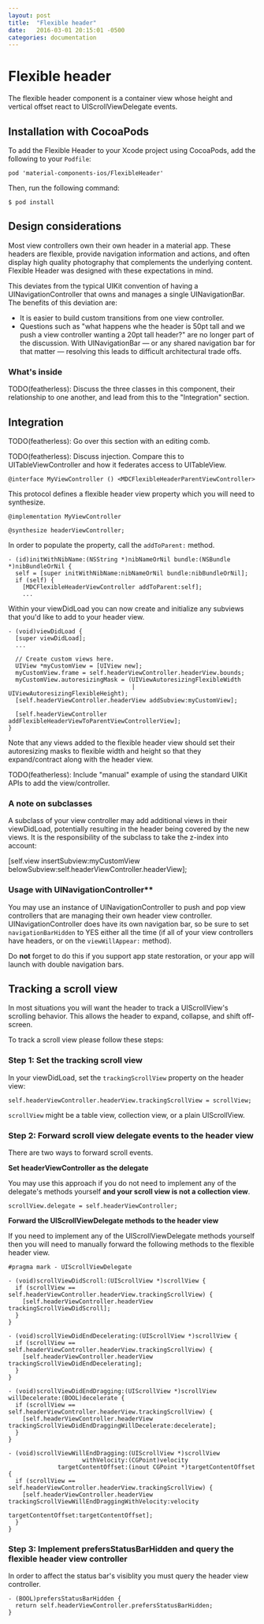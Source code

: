 ```yaml
---
layout: post
title:  "Flexible header"
date:   2016-03-01 20:15:01 -0500
categories: documentation
---
```

# Flexible header

The flexible header component is a container view whose height and vertical offset react to
UIScrollViewDelegate events.

## Installation with CocoaPods

To add the Flexible Header to your Xcode project using CocoaPods, add the following to your
`Podfile`:

    pod 'material-components-ios/FlexibleHeader'

Then, run the following command:

    $ pod install

## Design considerations

Most view controllers own their own header in a material app. These headers are flexible, provide
navigation information and actions, and often display high quality photography that complements the
underlying content. Flexible Header was designed with these expectations in mind.

This deviates from the typical UIKit convention of having a UINavigationController that owns and
manages a single UINavigationBar. The benefits of this deviation are:

- It is easier to build custom transitions from one view controller.
- Questions such as "what happens whe the header is 50pt tall and we push a view controller wanting
  a 20pt tall header?" are no longer part of the discussion. With UINavigationBar — or any shared
  navigation bar for that matter — resolving this leads to difficult architectural trade offs.

### What's inside

TODO(featherless): Discuss the three classes in this component, their relationship to one another,
and lead from this to the "Integration" section.

## Integration

TODO(featherless): Go over this section with an editing comb.

TODO(featherless): Discuss injection. Compare this to UITableViewController and how it federates
access to UITableView.

    @interface MyViewController () <MDCFlexibleHeaderParentViewController>

This protocol defines a flexible header view property which you will need to synthesize.

    @implementation MyViewController

    @synthesize headerViewController;

In order to populate the property, call the `addToParent:` method.

    - (id)initWithNibName:(NSString *)nibNameOrNil bundle:(NSBundle *)nibBundleOrNil {
      self = [super initWithNibName:nibNameOrNil bundle:nibBundleOrNil];
      if (self) {
        [MDCFlexibleHeaderViewController addToParent:self];
        ...

Within your viewDidLoad you can now create and initialize any subviews that you'd like to add to
your header view.

    - (void)viewDidLoad {
      [super viewDidLoad];
      ...

      // Create custom views here.
      UIView *myCustomView = [UIView new];
      myCustomView.frame = self.headerViewController.headerView.bounds;
      myCustomView.autoresizingMask = (UIViewAutoresizingFlexibleWidth
                                       | UIViewAutoresizingFlexibleHeight);
      [self.headerViewController.headerView addSubview:myCustomView];

      [self.headerViewController addFlexibleHeaderViewToParentViewControllerView];
    }

Note that any views added to the flexible header view should set their autoresizing masks to
flexible width and height so that they expand/contract along with the header view.

TODO(featherless): Include "manual" example of using the standard UIKit APIs to add the
view/controller.

### A note on subclasses

A subclass of your view controller may add additional views in their viewDidLoad, potentially
resulting in the header being covered by the new views. It is the responsibility of the subclass to
take the z-index into account:

[self.view insertSubview:myCustomView belowSubview:self.headerViewController.headerView];

### Usage with UINavigationController**

You may use an instance of UINavigationController to push and pop view controllers that are managing
their own header view controller. UINavigationController does have its own navigation bar, so be
sure to set `navigationBarHidden` to YES either all the time (if all of your view controllers have
headers, or on the `viewWillAppear:` method).

Do **not** forget to do this if you support app state restoration, or your app will launch with
double navigation bars.

## Tracking a scroll view

In most situations you will want the header to track a UIScrollView's scrolling behavior. This
allows the header to expand, collapse, and shift off-screen.

To track a scroll view please follow these steps:

### Step 1: Set the tracking scroll view

In your viewDidLoad, set the `trackingScrollView` property on the header view:

    self.headerViewController.headerView.trackingScrollView = scrollView;

`scrollView` might be a table view, collection view, or a plain UIScrollView.

### Step 2: Forward scroll view delegate events to the header view

There are two ways to forward scroll events.

**Set headerViewController as the delegate**

You may use this approach if you do not need to implement any of the delegate's methods yourself
**and your scroll view is not a collection view**.

    scrollView.delegate = self.headerViewController;

**Forward the UIScrollViewDelegate methods to the header view**

If you need to implement any of the UIScrollViewDelegate methods yourself then you will need to
manually forward the following methods to the flexible header view.

    #pragma mark - UIScrollViewDelegate

    - (void)scrollViewDidScroll:(UIScrollView *)scrollView {
      if (scrollView == self.headerViewController.headerView.trackingScrollView) {
        [self.headerViewController.headerView trackingScrollViewDidScroll];
      }
    }

    - (void)scrollViewDidEndDecelerating:(UIScrollView *)scrollView {
      if (scrollView == self.headerViewController.headerView.trackingScrollView) {
        [self.headerViewController.headerView trackingScrollViewDidEndDecelerating];
      }
    }

    - (void)scrollViewDidEndDragging:(UIScrollView *)scrollView willDecelerate:(BOOL)decelerate {
      if (scrollView == self.headerViewController.headerView.trackingScrollView) {
        [self.headerViewController.headerView trackingScrollViewDidEndDraggingWillDecelerate:decelerate];
      }
    }

    - (void)scrollViewWillEndDragging:(UIScrollView *)scrollView
                         withVelocity:(CGPoint)velocity
                  targetContentOffset:(inout CGPoint *)targetContentOffset {
      if (scrollView == self.headerViewController.headerView.trackingScrollView) {
        [self.headerViewController.headerView trackingScrollViewWillEndDraggingWithVelocity:velocity
                                                                        targetContentOffset:targetContentOffset];
      }
    }

### Step 3: Implement prefersStatusBarHidden and query the flexible header view controller

In order to affect the status bar's visiblity you must query the header view controller.

    - (BOOL)prefersStatusBarHidden {
      return self.headerViewController.prefersStatusBarHidden;
    }
